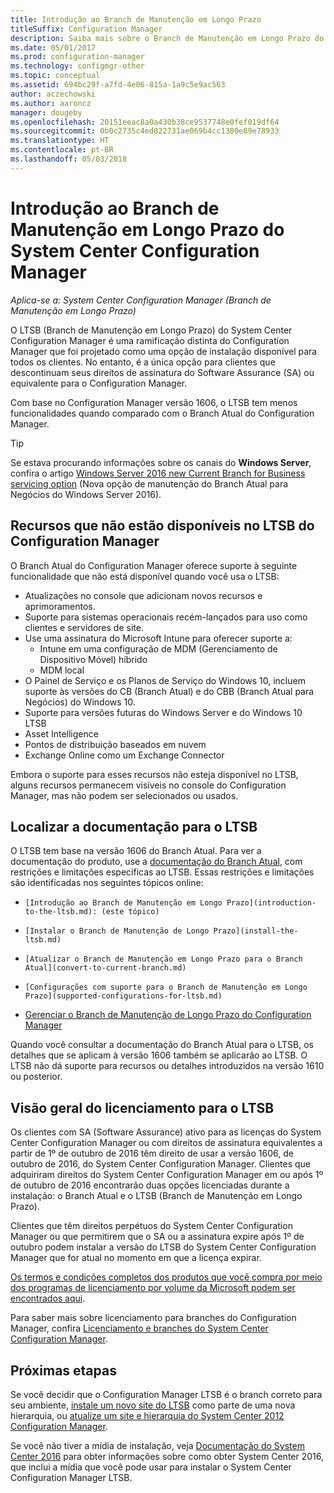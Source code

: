 ```yaml
---
title: Introdução ao Branch de Manutenção em Longo Prazo
titleSuffix: Configuration Manager
description: Saiba mais sobre o Branch de Manutenção em Longo Prazo do System Center Configuration Manager.
ms.date: 05/01/2017
ms.prod: configuration-manager
ms.technology: configmgr-other
ms.topic: conceptual
ms.assetid: 694bc29f-a7fd-4e06-815a-1a9c5e9ac563
author: aczechowski
ms.author: aaroncz
manager: dougeby
ms.openlocfilehash: 20151eeac8a0a430b38ce9537748e0fef019df64
ms.sourcegitcommit: 0b0c2735c4ed822731ae069b4cc1380e89e78933
ms.translationtype: HT
ms.contentlocale: pt-BR
ms.lasthandoff: 05/03/2018
---
```

# <a name="introduction-to-the-long-term-servicing-branch-of-system-center-configuration-manager"></a>Introdução ao Branch de Manutenção em Longo Prazo do System Center Configuration Manager

*Aplica-se a: System Center Configuration Manager (Branch de Manutenção em Longo Prazo)*

O LTSB (Branch de Manutenção em Longo Prazo) do System Center Configuration Manager é uma ramificação distinta do Configuration Manager que foi projetado como uma opção de instalação disponível para todos os clientes. No entanto, é a única opção para clientes que descontinuam seus direitos de assinatura do Software Assurance (SA) ou equivalente para o Configuration Manager.


Com base no Configuration Manager versão 1606, o LTSB tem menos funcionalidades quando comparado com o Branch Atual do Configuration Manager.

 > [!TIP]   
 > Se estava procurando informações sobre os canais do **Windows Server**, confira o artigo [Windows Server 2016 new Current Branch for Business servicing option]( https://blogs.technet.microsoft.com/windowsserver/2016/07/12/windows-server-2016-new-current-branch-for-business-servicing-option/) (Nova opção de manutenção do Branch Atual para Negócios do Windows Server 2016).

## <a name="features-that-are-not-available-in-the-ltsb-of-configuration-manager"></a>Recursos que não estão disponíveis no LTSB do Configuration Manager
O Branch Atual do Configuration Manager oferece suporte à seguinte funcionalidade que não está disponível quando você usa o LTSB:

-   Atualizações no console que adicionam novos recursos e aprimoramentos.
-   Suporte para sistemas operacionais recém-lançados para uso como clientes e servidores de site.
-   Use uma assinatura do Microsoft Intune para oferecer suporte a:
    -   Intune em uma configuração de MDM (Gerenciamento de Dispositivo Móvel) híbrido
    -   MDM local
-   O Painel de Serviço e os Planos de Serviço do Windows 10, incluem suporte às versões do CB (Branch Atual) e do CBB (Branch Atual para Negócios) do Windows 10.  
-   Suporte para versões futuras do Windows Server e do Windows 10 LTSB
-   Asset Intelligence
-   Pontos de distribuição baseados em nuvem
-   Exchange Online como um Exchange Connector    

Embora o suporte para esses recursos não esteja disponível no LTSB, alguns recursos permanecem visíveis no console do Configuration Manager, mas não podem ser selecionados ou usados.


## <a name="find-documentation-for-the-ltsb"></a>Localizar a documentação para o LTSB
O LTSB tem base na versão 1606 do Branch Atual. Para ver a documentação do produto, use a [documentação do Branch Atual](https://docs.microsoft.com/sccm/), com restrições e limitações específicas ao LTSB. Essas restrições e limitações são identificadas nos seguintes tópicos online:

-     [Introdução ao Branch de Manutenção em Longo Prazo](introduction-to-the-ltsb.md): (este tópico)
-     [Instalar o Branch de Manutenção de Longo Prazo](install-the-ltsb.md)
-     [Atualizar o Branch de Manutenção em Longo Prazo para o Branch Atual](convert-to-current-branch.md)
-     [Configurações com suporte para o Branch de Manutenção em Longo Prazo](supported-configurations-for-ltsb.md)
-   [Gerenciar o Branch de Manutenção de Longo Prazo do Configuration Manager](manage-the-ltsb.md)

Quando você consultar a documentação do Branch Atual para o LTSB, os detalhes que se aplicam à versão 1606 também se aplicarão ao LTSB. O LTSB não dá suporte para recursos ou detalhes introduzidos na versão 1610 ou posterior.


## <a name="licensing-overview-for-the-ltsb"></a>Visão geral do licenciamento para o LTSB   
Os clientes com SA (Software Assurance) ativo para as licenças do System Center Configuration Manager ou com direitos de assinatura equivalentes a partir de 1º de outubro de 2016 têm direito de usar a versão 1606, de outubro de 2016, do System Center Configuration Manager. Clientes que adquiriram direitos do System Center Configuration Manager em ou após 1º de outubro de 2016 encontrarão duas opções licenciadas durante a instalação: o Branch Atual e o LTSB (Branch de Manutenção em Longo Prazo).

Clientes que têm direitos perpétuos do System Center Configuration Manager ou que permitirem que o SA ou a assinatura expire após 1º de outubro podem instalar a versão do LTSB do System Center Configuration Manager que for atual no momento em que a licença expirar.

[Os termos e condições completos dos produtos que você compra por meio dos programas de licenciamento por volume da Microsoft podem ser encontrados aqui](http://go.microsoft.com/fwlink/?LinkId=800052).

Para saber mais sobre licenciamento para branches do Configuration Manager, confira [Licenciamento e branches do System Center Configuration Manager](learn-more-editions.md).

## <a name="next-steps"></a>Próximas etapas

Se você decidir que o Configuration Manager LTSB é o branch correto para seu ambiente, [instale um novo site do LTSB](/sccm/core/understand/install-the-ltsb#install-a-new-site) como parte de uma nova hierarquia, ou [atualize um site e hierarquia do System Center 2012 Configuration Manager](/sccm/core/understand/install-the-ltsb#upgrade-from-system-center-2012-configuration-manager).

Se você não tiver a mídia de instalação, veja [Documentação do System Center 2016](https://technet.microsoft.com/system-center-docs/system-center) para obter informações sobre como obter System Center 2016, que inclui a mídia que você pode usar para instalar o System Center Configuration Manager LTSB.  
